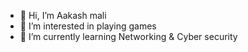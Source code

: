 - 👋 Hi, I’m Aakash mali
- 👀 I’m interested in playing games 
- 🌱 I’m currently learning Networking & Cyber security
